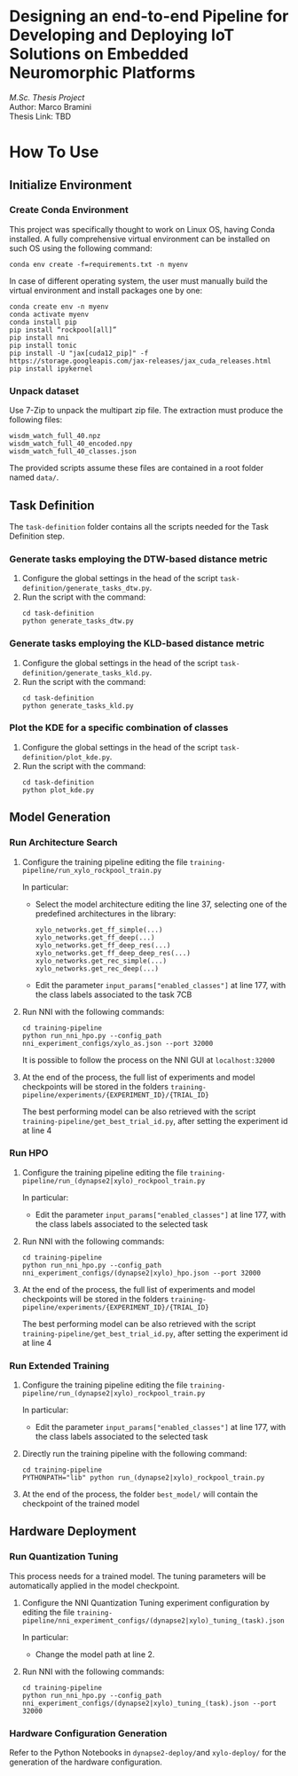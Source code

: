 # Designing an end-to-end Pipeline for Developing and Deploying IoT Solutions on Embedded Neuromorphic Platforms

*M.Sc. Thesis Project*  
Author: Marco Bramini  
Thesis Link: TBD

# How To Use
## Initialize Environment
### Create Conda Environment
This project was specifically thought to work on Linux OS, having Conda installed.
A fully comprehensive virtual environment can be installed on such OS using the following command:

```
conda env create -f=requirements.txt -n myenv
```

In case of different operating system, the user must manually build the virtual environment and install packages one by one:

```
conda create env -n myenv
conda activate myenv
conda install pip
pip install “rockpool[all]”
pip install nni
pip install tonic
pip install -U "jax[cuda12_pip]" -f https://storage.googleapis.com/jax-releases/jax_cuda_releases.html
pip install ipykernel
```

### Unpack dataset
Use 7-Zip to unpack the multipart zip file.
The extraction must produce the following files: 

```
wisdm_watch_full_40.npz
wisdm_watch_full_40_encoded.npy
wisdm_watch_full_40_classes.json
```

The provided scripts assume these files are contained in a root folder named `data/`.

## Task Definition
The `task-definition` folder contains all the scripts needed for the Task Definition step.

### Generate tasks employing the DTW-based distance metric
1. Configure the global settings in the head of the script `task-definition/generate_tasks_dtw.py`.
2. Run the script with the command:
    ```
    cd task-definition
    python generate_tasks_dtw.py
    ```

### Generate tasks employing the KLD-based distance metric
1. Configure the global settings in the head of the script `task-definition/generate_tasks_kld.py`.
2. Run the script with the command:
    ```
    cd task-definition
    python generate_tasks_kld.py
    ```

### Plot the KDE for a specific combination of classes
1. Configure the global settings in the head of the script `task-definition/plot_kde.py`.
2. Run the script with the command:
    ```
    cd task-definition
    python plot_kde.py
    ```

## Model Generation
### Run Architecture Search
1. Configure the training pipeline editing the file `training-pipeline/run_xylo_rockpool_train.py`  

    In particular:
    - Select the model architecture editing the line 37, selecting one of the predefined architectures in the library:
        ```
        xylo_networks.get_ff_simple(...)
        xylo_networks.get_ff_deep(...)
        xylo_networks.get_ff_deep_res(...)
        xylo_networks.get_ff_deep_deep_res(...)
        xylo_networks.get_rec_simple(...)
        xylo_networks.get_rec_deep(...)
        ```
    - Edit the parameter `input_params["enabled_classes"]` at line 177, with the class labels associated to the task 7CB

2. Run NNI with the following commands:

    ```
    cd training-pipeline
    python run_nni_hpo.py --config_path nni_experiment_configs/xylo_as.json --port 32000
    ```
    It is possible to follow the process on the NNI GUI at `localhost:32000`

3. At the end of the process, the full list of experiments and model checkpoints will be stored in the folders `training-pipeline/experiments/{EXPERIMENT_ID}/{TRIAL_ID}`  

    The best performing model can be also retrieved with the script `training-pipeline/get_best_trial_id.py`, after setting the experiment id at line 4

### Run HPO
1. Configure the training pipeline editing the file `training-pipeline/run_(dynapse2|xylo)_rockpool_train.py`  

    In particular:
    - Edit the parameter `input_params["enabled_classes"]` at line 177, with the class labels associated to the selected task

2. Run NNI with the following commands:

    ```
    cd training-pipeline
    python run_nni_hpo.py --config_path nni_experiment_configs/(dynapse2|xylo)_hpo.json --port 32000
    ```

3. At the end of the process, the full list of experiments and model checkpoints will be stored in the folders `training-pipeline/experiments/{EXPERIMENT_ID}/{TRIAL_ID}`  

    The best performing model can be also retrieved with the script `training-pipeline/get_best_trial_id.py`, after setting the experiment id at line 4

### Run Extended Training
1. Configure the training pipeline editing the file `training-pipeline/run_(dynapse2|xylo)_rockpool_train.py`  

    In particular:
    - Edit the parameter `input_params["enabled_classes"]` at line 177, with the class labels associated to the selected task

2. Directly run the training pipeline with the following command: 
    ```
    cd training-pipeline
    PYTHONPATH="lib" python run_(dynapse2|xylo)_rockpool_train.py
    ```
3. At the end of the process, the folder `best_model/` will contain the checkpoint of the trained model

## Hardware Deployment
### Run Quantization Tuning
This process needs for a trained model. The tuning parameters will be automatically applied in the model checkpoint.

1. Configure the NNI Quantization Tuning experiment configuration by editing the file `training-pipeline/nni_experiment_configs/(dynapse2|xylo)_tuning_(task).json`  

    In particular:
    - Change the model path at line 2.

2. Run NNI with the following commands:

    ```
    cd training-pipeline
    python run_nni_hpo.py --config_path nni_experiment_configs/(dynapse2|xylo)_tuning_(task).json --port 32000
    ```

### Hardware Configuration Generation
Refer to the Python Notebooks in `dynapse2-deploy/`and `xylo-deploy/` for the generation of the hardware configuration.
